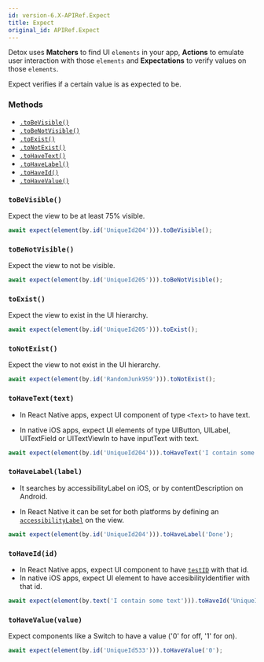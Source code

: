 ```yaml
---
id: version-6.X-APIRef.Expect
title: Expect
original_id: APIRef.Expect
---
```


Detox uses **Matchers** to find UI `elements` in your app, **Actions** to emulate user interaction with those `elements` and **Expectations** to verify values on those `elements`.

Expect verifies if a certain value is as expected to be.

### Methods

* [`.toBeVisible()`](#tobevisible)
* [`.toBeNotVisible()`](#tobenotvisible)
* [`.toExist()`](#toexist)
* [`.toNotExist()`](#tonotexist)
* [`.toHaveText()`](#tohavetexttext)
* [`.toHaveLabel()`](#tohavelabellabel)
* [`.toHaveId()`](#tohaveidid)
* [`.toHaveValue()`](#tohavevaluevalue)

### `toBeVisible()`

Expect the view to be at least 75% visible.

```js
await expect(element(by.id('UniqueId204'))).toBeVisible();
```

### `toBeNotVisible()`

Expect the view to not be visible.

```js
await expect(element(by.id('UniqueId205'))).toBeNotVisible();
```

### `toExist()`

Expect the view to exist in the UI hierarchy.

```js
await expect(element(by.id('UniqueId205'))).toExist();
```

### `toNotExist()`

Expect the view to not exist in the UI hierarchy.

```js
await expect(element(by.id('RandomJunk959'))).toNotExist();
```

### `toHaveText(text)`

* In React Native apps, expect UI component of type `<Text>` to have text.

* In native iOS apps, expect UI elements of type UIButton, UILabel, UITextField or UITextViewIn to have inputText with text.

```js
await expect(element(by.id('UniqueId204'))).toHaveText('I contain some text');
```

### `toHaveLabel(label)`

* It searches by accessibilityLabel on iOS, or by contentDescription on Android.

* In React Native it can be set for both platforms by defining an [`accessibilityLabel`](https://facebook.github.io/react-native/docs/view.html#accessibilitylabel) on the view.

```js
await expect(element(by.id('UniqueId204'))).toHaveLabel('Done');
```

### `toHaveId(id)`

* In React Native apps, expect UI component to have [`testID`](https://facebook.github.io/react-native/docs/view.html#testid) with that id.
* In native iOS apps, expect UI element to have accesibilityIdentifier with that id.

```js
await expect(element(by.text('I contain some text'))).toHaveId('UniqueId204');
```

### `toHaveValue(value)`

Expect components like a Switch to have a value ('0' for off, '1' for on).

```js
await expect(element(by.id('UniqueId533'))).toHaveValue('0');
```
